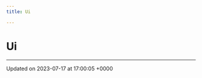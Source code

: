 ```yaml
---
title: Ui

---
```


# Ui








-------------------------------

Updated on 2023-07-17 at 17:00:05 +0000